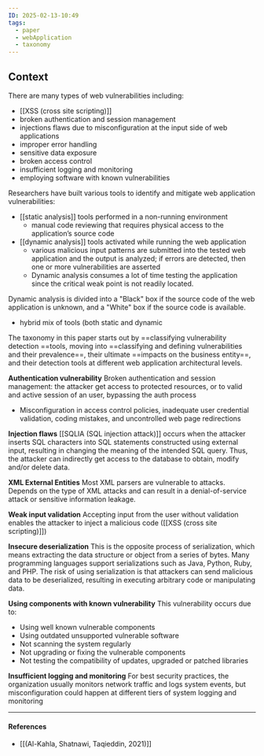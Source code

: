```yaml
---
ID: 2025-02-13-10:49
tags:
  - paper
  - webApplication
  - taxonomy
---
```

## Context

There are many types of web vulnerabilities including:
- [[XSS (cross site scripting)]]
- broken authentication and session management
- injections flaws due to misconfiguration at the input side of web applications
- improper error handling
- sensitive data exposure 
- broken access control
- insufficient logging and monitoring
- employing software with known vulnerabilities

Researchers have built various tools to identify and mitigate web application vulnerabilities:
- [[static analysis]] tools performed in a non-running environment
	- manual code reviewing that requires physical access to the application’s source code
- [[dynamic analysis]] tools activated while running the web application
	- various malicious input patterns are submitted into the tested web application and the output is analyzed; if errors are detected, then one or more vulnerabilities are asserted
	- Dynamic analysis consumes a lot of time testing the application since the critical weak point is not readily located.

Dynamic analysis is divided into a "Black" box if the source code of the web application is unknown, and a "White" box if the source code is available.
- hybrid mix of tools (both static and dynamic

The taxonomy in this paper starts out by ==classifying vulnerability detection ==tools, moving into ==classifying and defining vulnerabilities and their prevalence==, their ultimate ==impacts on the business entity==, and their detection tools at different web application architectural levels.

**Authentication vulnerability**
Broken authentication and session management: the attacker get access to protected resources, or to valid and active session of an user, bypassing the auth process
- Misconfiguration in access control policies, inadequate user credential validation, coding mistakes, and uncontrolled web page redirections

**Injection flaws**
[[SQLIA (SQL injection attack)]] occurs when the attacker inserts SQL characters into SQL statements constructed using external input, resulting in changing the meaning of the intended SQL query. Thus, the attacker can indirectly get access to the database to obtain, modify and/or delete data.

**XML External Entities**
Most XML parsers are vulnerable to attacks. Depends on the type of XML attacks and can result in a denial-of-service attack or sensitive information leakage.

**Weak input validation**
Accepting input from the user without validation enables the attacker to inject a malicious code ([[XSS (cross site scripting)]])

**Insecure deserialization**
This is the opposite process of serialization, which means extracting the data structure or object from a series of bytes. Many programming languages support serializations such as Java, Python, Ruby, and PHP.
The risk of using serialization is that attackers can send malicious data to be deserialized, resulting in executing arbitrary code or manipulating data.

**Using components with known vulnerability**
This vulnerability occurs due to:
- Using well known vulnerable components
- Using outdated unsupported vulnerable software
- Not scanning the system regularly
- Not upgrading or fixing the vulnerable components
- Not testing the compatibility of updates, upgraded or patched libraries

**Insufficient logging and monitoring**
For best security practices, the organization usually monitors network traffic and logs system events, but misconfiguration could happen at different tiers of system logging and monitoring

---
#### References
- [[(Al-Kahla, Shatnawi, Taqieddin, 2021)]]